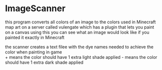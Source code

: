 # ImageScanner

this program converts all colors of an image to the colors used in Minecraft map art on a server called vulengate
which has a plugin that lets you paint on a canvas 
using this you can see what an image would look like if you painted it exactly in Minecraft

the scanner creates a text filee with the dye names needed to achieve the color when painting in game  
\+ means the color should have 1 extra light shade applied
\- means the color should have 1 extra dark shade applied

